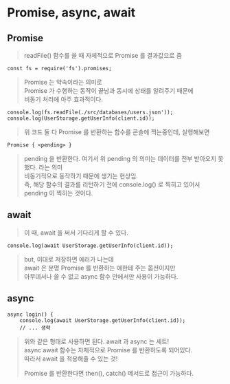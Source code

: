 Promise, async, await
=====================

Promise
-------
> readFile() 함수를 쓸 때 자체적으로 Promise 를 결과값으로 줌
```
const fs = require('fs').promises;
```
> Promise 는 약속이라는 의미로   
> Promise 가 수행하는 동작이 끝남과 동시에 상태를 알려주기 때문에   
> 비동기 처리에 아주 효과적이다.
```
console.log(fs.readFile(./src/databases/users.json'));
console.log(UserStorage.getUserInfo(client.id));
```
> 위 코드 둘 다 Promise 를 반환하는 함수를 콘솔에 찍는중인데, 실행해보면   
```
Promise { <pending> }   
```
> pending 을 반환한다. 여기서 위 pending 의 의미는 데이터를 전부 받아오지 못했다. 라는 의미   
> 비동기적으로 동작하기 때문에 생기는 현상임.   
> 즉, 해당 함수의 결과를 리턴하기 전에 console.log() 로 찍히고 있어서 pending 이 찍히는 것이다.

await
-----
> 이 때, await 을 써서 기다리게 할 수 있다.
```
console.log(await UserStorage.getUserInfo(client.id));
```
> but, 이대로 저장하면 에러가 나는데   
> await 은 분명 Promise 를 반환하는 애한테 주는 옵션이지만   
> 아무데서나 쓸 수 없고 async 함수 안에서만 사용이 가능하다.
  
async
-----
```
async login() {
    console.log(await UserStorage.getUserInfo(client.id));
    // ... 생략
```
> 위와 같은 형태로 사용하면 된다. await 과 async 는 세트!   
> async await 함수는 자체적으로 Promise 를 반환하도록 되어있다.   
> 따라서 await 을 적용해줄 수 있는 것!
> 
> Promise 를 반환한다면 then(), catch() 메서드로 접근이 가능하다. 
